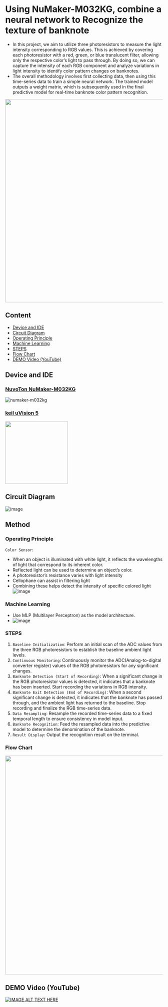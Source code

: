 # Using NuMaker-M032KG, combine a neural network to Recognize the texture of banknote
- In this project, we aim to utilize three photoresistors to measure the light intensity corresponding to RGB values. This is achieved by covering each photoresistor with a red, green, or blue translucent filter, allowing only the respective color’s light to pass through. By doing so, we can capture the intensity of each RGB component and analyze variations in light intensity to identify color pattern changes on banknotes.
- The overall methodology involves first collecting data, then using this time-series data to train a simple neural network. The trained model outputs a weight matrix, which is subsequently used in the final predictive model for real-time banknote color pattern recognition.
<img src="https://github.com/user-attachments/assets/3660d42c-c90f-4c90-97cd-460a651b6222" width="650">





## Content
* [Device and IDE](#device-and-ide)
* [Circuit Diagram](#circuit-diagram)
* [Operating Principle](#operating-principle)
* [Machine Learning](#machine-learning)
* [STEPS](#steps)
* [Flow Chart](#flow-chart)
* [DEMO Video (YouTube)](#demo-video-youtube)

## Device and IDE
### [NuvoTon NuMaker-M032KG](https://direct.nuvoton.com/tw/numaker-m032kg)
![numaker-m032kg](https://github.com/user-attachments/assets/53c2646d-d427-4818-993f-16b76a3c903f)

### [keil uVision 5](https://www.keil.com/download/list/uvision.htm)
<img src="https://github.com/user-attachments/assets/f8142b6a-61fc-459c-83a1-2361ee4d3eb9" width="200">


## Circuit Diagram
![image](https://github.com/user-attachments/assets/65bda780-0380-43b8-a790-017e51f4f0d4)

## Method
### Operating Principle
`Color Sensor`:
- When an object is illuminated with white light, it reflects 
the wavelengths of light that correspond to its inherent 
color.
- Reflected light can be used to determine an object’s color.
- A photoresistor’s resistance varies with light intensity
- Cellophane can assist in filtering light
- Combining these helps detect the intensity of specific 
colored light
![image](https://github.com/user-attachments/assets/c13b484b-c562-4fa8-8394-95dc814afdd4)


### Machine Learning
- Use MLP (Multilayer Perceptron) as the model architecture.
- ![image](https://github.com/user-attachments/assets/1208b72e-beb0-4a88-8600-db722dd545b8)

### STEPS
1. `Baseline Initialization`:
Perform an initial scan of the ADC values from the three RGB photoresistors to establish the baseline ambient light levels.
2. `Continuous Monitoring`:
Continuously monitor the ADC(Analog-to-digital converter register) values of the RGB photoresistors for any significant changes.
3. `Banknote Detection (Start of Recording)`:
When a significant change in the RGB photoresistor values is detected, it indicates that a banknote has been inserted.
Start recording the variations in RGB intensity.
4. `Banknote Exit Detection (End of Recording)`:
When a second significant change is detected, it indicates that the banknote has passed through, and the ambient light has returned to the baseline.
Stop recording and finalize the RGB time-series data.
5. `Data Resampling`:
Resample the recorded time-series data to a fixed temporal length to ensure consistency in model input.
6. `Banknote Recognition`:
Feed the resampled data into the predictive model to determine the denomination of the banknote.
7. `Result Display`:
Output the recognition result on the terminal.

### Flow Chart
<img src="https://github.com/user-attachments/assets/c9f31a80-07d1-4316-83b5-332495b21d1b" width="700">


## DEMO Video (YouTube) 
[![IMAGE ALT TEXT HERE](https://img.youtube.com/vi/qb9uLU0ng0Y/0.jpg)](https://www.youtube.com/watch?v=qb9uLU0ng0Y)

